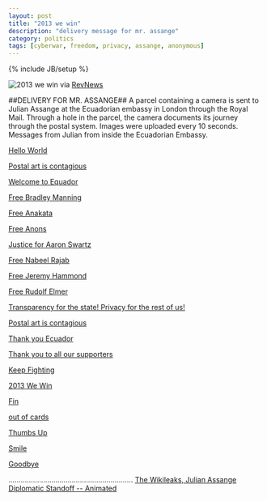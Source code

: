 ```yaml
---
layout: post
title: "2013 we win"
description: "delivery message for mr. assange"
category: politics
tags: [cyberwar, freedom, privacy, assange, anonymous]
---
```

{% include JB/setup %}

![2013 we win](http://i.imgur.com/owszM.jpg)
via [RevNews](https://www.facebook.com/RevNews)

##DELIVERY FOR MR. ASSANGE##
 A parcel containing a camera is sent to Julian Assange at the Ecuadorian embassy in London through the Royal Mail. Through a hole in the parcel, the camera documents its journey through the postal system. Images were uploaded every 10 seconds.
 Messages from Julian from inside the Ecuadorian Embassy.


 [Hello World](http://i.imgur.com/gJY2a.jpg)

 [Postal art is contagious](http://i.imgur.com/Pg1V9.jpg)

 [Welcome to Equador](http://i.imgur.com/Nw8ae.jpg)

 [Free Bradley Manning](http://i.imgur.com/8yhr1.jpg)

 [Free Anakata](http://i.imgur.com/Cr8xB.jpg)

 [Free Anons](http://i.imgur.com/IUtRv.jpg)
 
 [Justice for Aaron Swartz](http://i.imgur.com/H9AOp.jpg)

 [Free Nabeel Rajab](http://i.imgur.com/e33jo.jpg)

 [Free Jeremy Hammond](http://i.imgur.com/IeiSf.jpg)

 [Free Rudolf Elmer](http://i.imgur.com/1bDDg.jpg)

 [Transparency for the state! Privacy for the rest of us!](http://i.imgur.com/RulEP.jpg)

 [Postal art is contagious](http://i.imgur.com/m2o26.jpg)

 [Thank you Ecuador](http://i.imgur.com/1fU4V.jpg)

 [Thank you to all our supporters](http://i.imgur.com/zY5zn.jpg)

 [Keep Fighting](http://i.imgur.com/FPqon.jpg)

 [2013 We Win](http://i.imgur.com/owszM.jpg)

 [Fin](http://imgur.com/Ie80H)

 [out of cards](http://i.imgur.com/7AuHV.jpg)

 [Thumbs Up](http://i.imgur.com/AVGDr.jpg)

 [Smile](http://i.imgur.com/LroWL.jpg)

 [Goodbye](http://i.imgur.com/z9ioN.jpg)
 

 .............................................................
 [The Wikileaks, Julian Assange Diplomatic Standoff -- Animated](http://youtu.be/PZ0UgJRPhxw)